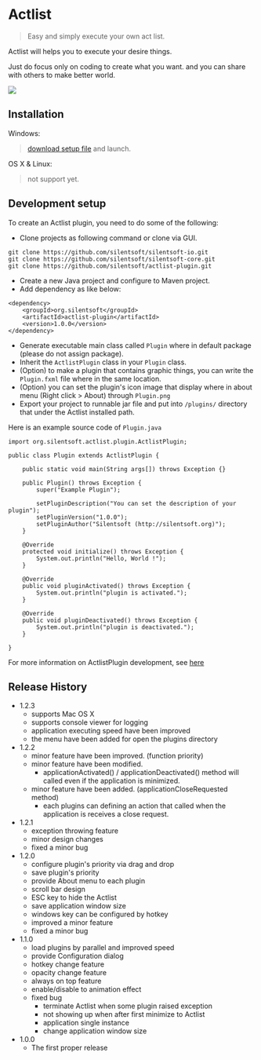 # Actlist
> Easy and simply execute your own act list.


Actlist will helps you to execute your desire things.

Just do focus only on coding to create what you want. and you can share with others to make better world.

![](http://silentsoft.org/actlist/images/preview.png)

## Installation

Windows:
> [download setup file](http://silentsoft.org/actlist/archives/) and launch.

OS X & Linux:
> not support yet.

## Development setup

To create an Actlist plugin, you need to do some of the following:
* Clone projects as following command or clone via GUI.
```
git clone https://github.com/silentsoft/silentsoft-io.git
git clone https://github.com/silentsoft/silentsoft-core.git
git clone https://github.com/silentsoft/actlist-plugin.git
```
* Create a new Java project and configure to Maven project.
* Add dependency as like below:
```
<dependency>
	<groupId>org.silentsoft</groupId>
	<artifactId>actlist-plugin</artifactId>
	<version>1.0.0</version>
</dependency>
```
* Generate executable main class called `Plugin` where in default package (please do not assign package).
* Inherit the `ActlistPlugin` class in your `Plugin` class.
* (Option) to make a plugin that contains graphic things, you can write the `Plugin.fxml` file where in the same location.
* (Option) you can set the plugin's icon image that display where in about menu (Right click > About) through `Plugin.png`
* Export your project to runnable jar file and put into `/plugins/` directory that under the Actlist installed path.

Here is an example source code of `Plugin.java`
```
import org.silentsoft.actlist.plugin.ActlistPlugin;

public class Plugin extends ActlistPlugin {
    
    public static void main(String args[]) throws Exception {}
    
    public Plugin() throws Exception {
        super("Example Plugin");
        
        setPluginDescription("You can set the description of your plugin");
        setPluginVersion("1.0.0");
        setPluginAuthor("Silentsoft (http://silentsoft.org)");
    }
    
    @Override
    protected void initialize() throws Exception {
        System.out.println("Hello, World !");
    }
    
    @Override
    public void pluginActivated() throws Exception {
        System.out.println("plugin is activated.");
    }
    
    @Override
    public void pluginDeactivated() throws Exception {
        System.out.println("plugin is deactivated.");
    }

}
```

For more information on ActlistPlugin development, see [here](https://github.com/silentsoft/actlist-plugin)

## Release History

* 1.2.3
    * supports Mac OS X
    * supports console viewer for logging
    * application executing speed have been improved
    * the menu have been added for open the plugins directory
* 1.2.2
    * minor feature have been improved. (function priority)
    * minor feature have been modified.
      * applicationActivated() / applicationDeactivated() method will called even if the application is minimized.
    * minor feature have been added. (applicationCloseRequested method)
      * each plugins can defining an action that called when the application is receives a close request.
* 1.2.1
    * exception throwing feature
    * minor design changes
    * fixed a minor bug
* 1.2.0
    * configure plugin's priority via drag and drop
    * save plugin's priority
    * provide About menu to each plugin
    * scroll bar design
    * ESC key to hide the Actlist
    * save application window size
    * windows key can be configured by hotkey
    * improved a minor feature
    * fixed a minor bug
* 1.1.0
    * load plugins by parallel and improved speed
    * provide Configuration dialog
    * hotkey change feature
    * opacity change feature
    * always on top feature
    * enable/disable to animation effect
    * fixed bug
      * terminate Actlist when some plugin raised exception
      * not showing up when after first minimize to Actlist
      * application single instance
      * change application window size
* 1.0.0
    * The first proper release
